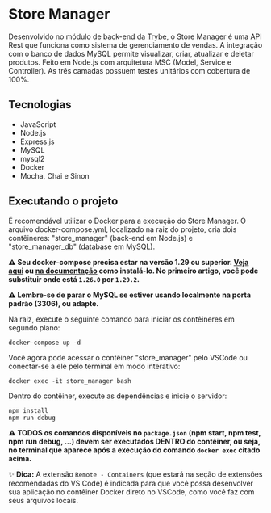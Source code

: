 # Store Manager

Desenvolvido no módulo de back-end da [Trybe](https://www.betrybe.com/), o Store Manager é uma API Rest que funciona como sistema de gerenciamento de vendas. A integração com o banco de dados MySQL permite visualizar, criar, atualizar e deletar produtos. Feito em Node.js com arquitetura MSC (Model, Service e Controller). As três camadas possuem testes unitários com cobertura de 100%.

## Tecnologias

- JavaScript
- Node.js
- Express.js
- MySQL
- mysql2
- Docker
- Mocha, Chai e Sinon

## Executando o projeto

É recomendável utilizar o Docker para a execução do Store Manager. O arquivo docker-compose.yml, localizado na raiz do projeto, cria dois contêineres: "store_manager" (back-end em Node.js) e "store_manager_db" (database em MySQL).

**:warning: Seu docker-compose precisa estar na versão 1.29 ou superior. [Veja aqui](https://www.digitalocean.com/community/tutorials/how-to-install-and-use-docker-compose-on-ubuntu-20-04-pt) ou [na documentação](https://docs.docker.com/compose/install/) como instalá-lo. No primeiro artigo, você pode substituir onde está `1.26.0` por `1.29.2`.**

**:warning: Lembre-se de parar o MySQL se estiver usando localmente na porta padrão (3306), ou adapte.**

Na raiz, execute o seguinte comando para iniciar os contêineres em segundo plano:

```
docker-compose up -d
```
 
Você agora pode acessar o contêiner "store_manager" pelo VSCode ou conectar-se a ele pelo terminal em modo interativo:

```
docker exec -it store_manager bash
```
 
Dentro do contêiner, execute as dependências e inicie o servidor:

```
npm install
npm run debug
```

**:warning: **TODOS** os comandos disponíveis no `package.json` (npm start, npm test, npm run debug, ...) devem ser executados **DENTRO** do contêiner, ou seja, no terminal que aparece após a execução do comando `docker exec` citado acima.**

✨ **Dica:** A extensão `Remote - Containers` (que estará na seção de extensões recomendadas do VS Code) é indicada para que você possa desenvolver sua aplicação no contêiner Docker direto no VSCode, como você faz com seus arquivos locais.
